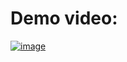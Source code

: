 # Demo video:

[![image](https://github.com/user-attachments/assets/1273a230-3052-45d8-be23-97e1f372bb23)
](https://www.youtube.com/watch?v=l2N1-HuA4dM)

